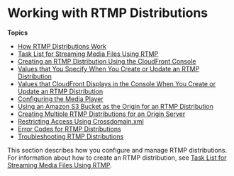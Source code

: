 # Working with RTMP Distributions<a name="distribution-rtmp"></a>

**Topics**
+ [How RTMP Distributions Work](HowStreamingDistributionsWork.md)
+ [Task List for Streaming Media Files Using RTMP](distribution-rtmp-creating.md)
+ [Creating an RTMP Distribution Using the CloudFront Console](distribution-rtmp-creating-console.md)
+ [Values that You Specify When You Create or Update an RTMP Distribution](distribution-rtmp-values-specify.md)
+ [Values that CloudFront Displays in the Console When You Create or Update an RTMP Distribution](distribution-rtmp-values-returned.md)
+ [Configuring the Media Player](Streaming_URLs.md)
+ [Using an Amazon S3 Bucket as the Origin for an RTMP Distribution](StreamingDistributionS3Origin.md)
+ [Creating Multiple RTMP Distributions for an Origin Server](distribution-rtmp-multiple.md)
+ [Restricting Access Using Crossdomain\.xml](Streaming_CrossDomain.md)
+ [Error Codes for RTMP Distributions](Streaming_FMSErrors.md)
+ [Troubleshooting RTMP Distributions](Streaming_Troubleshooting.md)

This section describes how you configure and manage RTMP distributions\. For information about how to create an RTMP distribution, see [Task List for Streaming Media Files Using RTMP](distribution-rtmp-creating.md)\.